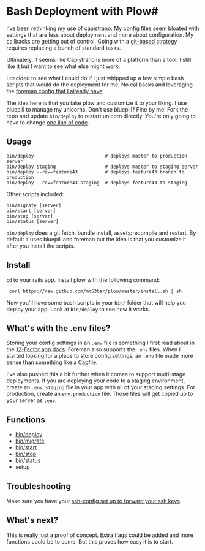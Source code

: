 # Bash Deployment with Plow#

I've been rethinking my use of capistrano.  My config files seem bloated with settings that are less about deployment and more about configuration. My callbacks are getting out of control. Going with a [git-based strategy](https://github.com/blog/470-deployment-script-spring-cleaning) requires replacing a bunch of standard tasks.

Ultimately, it seems like Capistrano is more of a platform than a tool. I still like it but I want to see what else might work.

I decided to see what I could do if I just whipped up a few simple bash scripts that would do the deployment for me. No callbacks and leveraging the [foreman config that I already have](http://www.12factor.net/config).

The idea here is that you take plow and customize it to your liking. I use bluepill to manage my unicorns. Don't use bluepill? Fine by me! Fork the repo and update `bin/deploy` to restart unicorn directly. You're only going to have to change [one line of code](https://github.com/mm53bar/plow/blob/master/bin/deploy#L32).

## Usage ##

    bin/deploy                          # deploys master to production server
    bin/deploy staging                  # deploys master to staging server
    bin/deploy --rev=feature43          # deploys feature43 branch to production
    bin/deploy --rev=feature43 staging  # deploys feature43 to staging

Other scripts included:

    bin/migrate [server]
    bin/start [server]
    bin/stop [server]
    bin/status [server]

`bin/deploy` does a git fetch, bundle install, asset:precompile and restart. By default it uses bluepill and foreman but the idea is that you customize it after you install the scripts.

## Install ##

`cd` to your rails app. Install plow with the following command:

     curl https://raw.github.com/mm53bar/plow/master/install.sh | sh

Now you'll have some bash scripts in your `bin/` folder that will help you deploy your app. Look at `bin/deploy` to see how it works.

## What's with the .env files? ##

Storing your config settings in an `.env` file is something I first read about in the [12-Factor app docs](http://www.12factor.net/config). Foreman also supports the `.env` files. When I started looking for a place to store config settings, an `.env` file made more sense than something like a Capfile.

I've also pushed this a bit further when it comes to support multi-stage deployments. If you are deploying your code to a staging environment, create an `.env.staging` file in your app with all of your staging settings. For production, create an `env.production` file. Those files will get copied up to your server as `.env`.

## Functions ##

* [bin/deploy](https://github.com/mm53bar/plow/blob/master/bin/deploy)
* [bin/migrate](https://github.com/mm53bar/plow/blob/master/bin/migrate)
* [bin/start](https://github.com/mm53bar/plow/blob/master/bin/start)
* [bin/stop](https://github.com/mm53bar/plow/blob/master/bin/stop)
* [bin/status](https://github.com/mm53bar/plow/blob/master/bin/status)
* setup

## Troubleshooting ##

Make sure you have your [ssh-config set up to forward your ssh keys](https://help.github.com/articles/using-ssh-agent-forwarding).

## What's next? ##

This is really just a proof of concept. Extra flags could be added and more functions could be to come. But this proves how easy it is to start.
